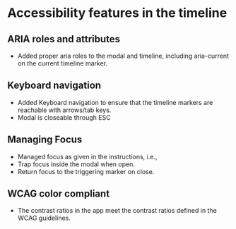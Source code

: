 # Accessibility features in the timeline


## ARIA roles and attributes

- Added proper aria roles to the modal and timeline, including aria-current on the current timeline marker.

## Keyboard navigation 

- Added Keyboard navigation to ensure that the timeline markers are reachable with arrows/tab keys.
- Modal is closeable through ESC

## Managing Focus

- Managed focus as given in the instructions, i.e.,
- Trap focus inside the modal when open. 
- Return focus to the triggering marker on close. 

## WCAG color compliant

- The contrast ratios in the app meet the contrast ratios defined in the WCAG guidelines.
